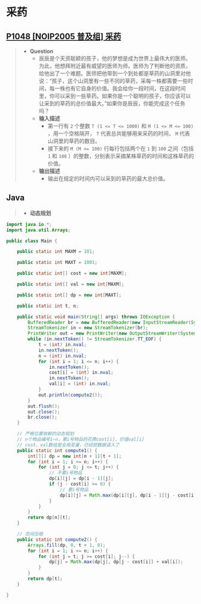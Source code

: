 # 采药

## [P1048 [NOIP2005 普及组] 采药](https://www.luogu.com.cn/problem/P1048)

> - **Question**
>   - 辰辰是个天资聪颖的孩子，他的梦想是成为世界上最伟大的医师。为此，他想拜附近最有威望的医师为师。医师为了判断他的资质，给他出了一个难题。医师把他带到一个到处都是草药的山洞里对他说：“孩子，这个山洞里有一些不同的草药，采每一株都需要一些时间，每一株也有它自身的价值。我会给你一段时间，在这段时间里，你可以采到一些草药。如果你是一个聪明的孩子，你应该可以让采到的草药的总价值最大。”如果你是辰辰，你能完成这个任务吗？
>   - **输入描述**
>     - 第一行有 `2` 个整数 `T (1 <= T <= 1000)` 和 `M (1 <= M <= 100)` ，用一个空格隔开， `T` 代表总共能够用来采药的时间， `M` 代表山洞里的草药的数目。
>     - 接下来的 `M (M <= 100)` 行每行包括两个在 `1` 到 `100` 之间（包括 `1` 和 `100` ）的整数，分别表示采摘某株草药的时间和这株草药的价值。
>   - **输出描述**
>     - 输出在规定的时间内可以采到的草药的最大总价值。

## Java

> - **动态规划**

```java
import java.io.*;
import java.util.Arrays;

public class Main {

    public static int MAXM = 101;

    public static int MAXT = 1001;

    public static int[] cost = new int[MAXM];

    public static int[] val = new int[MAXM];

    public static int[] dp = new int[MAXT];

    public static int t, n;

    public static void main(String[] args) throws IOException {
        BufferedReader br = new BufferedReader(new InputStreamReader(System.in));
        StreamTokenizer in = new StreamTokenizer(br);
        PrintWriter out = new PrintWriter(new OutputStreamWriter(System.out));
        while (in.nextToken() != StreamTokenizer.TT_EOF) {
            t = (int) in.nval;
            in.nextToken();
            n = (int) in.nval;
            for (int i = 1; i <= n; i++) {
                in.nextToken();
                cost[i] = (int) in.nval;
                in.nextToken();
                val[i] = (int) in.nval;
            }
            out.println(compute2());
        }
        out.flush();
        out.close();
        br.close();
    }

    // 严格位置依赖的动态规划
    // n个物品编号1~n，第i号物品的花费cost[i]、价值val[i]
    // cost、val数组是全局变量，已经把数据读入了
    public static int compute1() {
        int[][] dp = new int[n + 1][t + 1];
        for (int i = 1; i <= n; i++) {
            for (int j = 0; j <= t; j++) {
                // 不要i号物品
                dp[i][j] = dp[i - 1][j];
                if (j - cost[i] >= 0) {
                    // 要i号物品
                    dp[i][j] = Math.max(dp[i][j], dp[i - 1][j - cost[i]] + val[i]);
                }
            }
        }
        return dp[n][t];
    }

    // 空间压缩
    public static int compute2() {
        Arrays.fill(dp, 0, t + 1, 0);
        for (int i = 1; i <= n; i++) {
            for (int j = t; j >= cost[i]; j--) {
                dp[j] = Math.max(dp[j], dp[j - cost[i]] + val[i]);
            }
        }
        return dp[t];
    }

}
```
